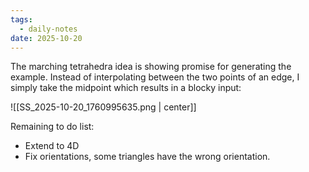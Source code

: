 ```yaml
---
tags:
  - daily-notes
date: 2025-10-20
---
```


The marching tetrahedra idea is showing promise for generating the example. Instead of interpolating between the two points of an edge, I simply take the midpoint which results in a blocky input:

![[SS_2025-10-20_1760995635.png | center]]

Remaining to do list:
- Extend to 4D
- Fix orientations, some triangles have the wrong orientation.